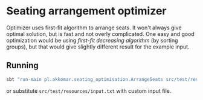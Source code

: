 # Seating arrangement optimizer
Optimizer uses first-fit algorithm to arrange seats. It won't always give optimal solution, but is fast and not 
overly complicated. One easy and good optimization would be using _first-fit decreasing algorithm_ (by sorting groups),
but that would give slightly different result for the example input.

## Running
```bash
sbt "run-main pl.akkomar.seating_optimisation.ArrangeSeats src/test/resources/input.txt"
```
or substitute `src/test/resources/input.txt` with custom input file.